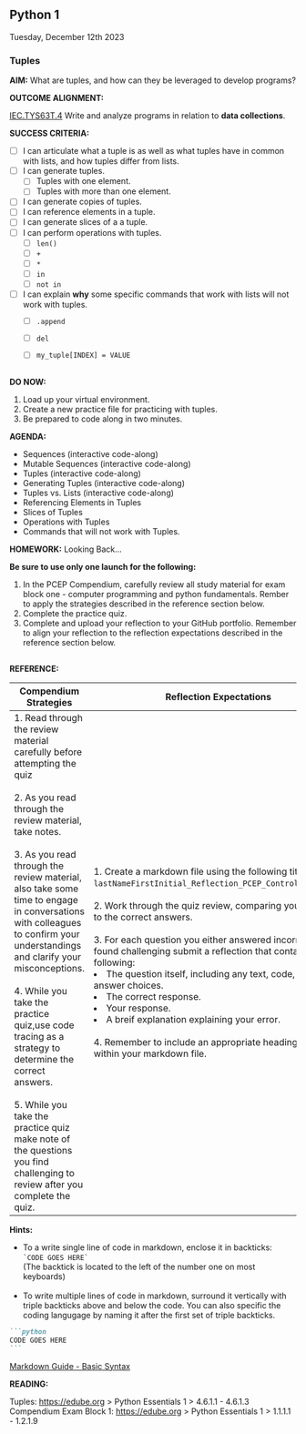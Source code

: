 ## Python 1
Tuesday, December 12th 2023<BR>

### **Tuples**

**AIM:** What are tuples, and how can they be leveraged to develop programs?

**OUTCOME ALIGNMENT:**

<ins>IEC.TYS63T.4</ins> Write and analyze programs in relation to **data collections**.

**SUCCESS CRITERIA:**

- [ ] I can articulate what a tuple is as well as what tuples have in common with lists, and how tuples differ from lists.
- [ ] I can generate tuples.
    - [ ] Tuples with one element.
    - [ ] Tuples with more than one element.      
- [ ] I can generate copies of tuples.
- [ ] I can reference elements in a tuple.
- [ ] I can generate slices of a a tuple.
- [ ] I can perform operations with tuples.
    - [ ] `len()`
    - [ ] `+`
    - [ ] `*`
    - [ ] `in` 
    - [ ] `not in`
- [ ] I can explain **why** some specific commands that work with lists will not work with tuples.
    - [ ] `.append`
    - [ ] `del`
    - [ ] `my_tuple[INDEX] = VALUE` 

        
##

**DO NOW:**  

1. Load up your virtual environment.
2. Create a new practice file for practicing with tuples.
3. Be prepared to code along in two minutes.

**AGENDA:**  

* Sequences (interactive code-along)
* Mutable Sequences (interactive code-along)
* Tuples (interactive code-along)
* Generating Tuples (interactive code-along)
* Tuples vs. Lists (interactive code-along)
* Referencing Elements in Tuples
* Slices of Tuples
* Operations with Tuples
* Commands that will not work with Tuples.

**HOMEWORK:** Looking Back...

**Be sure to use only one launch for the following:**
1. In the PCEP Compendium, carefully review all study material for exam block one - computer programming and python fundamentals. Rember to apply the strategies described in the reference section below.
3. Complete the practice quiz.
4. Complete and upload your reflection to your GitHub portfolio.  Remember to align your reflection to the reflection expectations described in the reference section below.

##

**REFERENCE:**

|Compendium Strategies|Reflection Expectations|
|--|--|
|1. Read through the review material carefully before attempting the quiz<br><br>2. As you read through the review material, take notes.<br><br>3. As you read through the review material, also take some time to engage in conversations with colleagues to confirm your understandings and clarify your misconceptions.<br><br>4. While you take the practice quiz,use code tracing as a strategy to determine the correct answers.<br><br>5. While you take the practice quiz make note of the questions you find challenging to review after you complete the quiz.| 1. Create a markdown file using the following title: <br> `lastNameFirstInitial_Reflection_PCEP_ControlFlow_0.md`.<br><br>2. Work through the quiz review, comparing your answers to the correct answers.<br><br>3. For each question you either answered incorrectly or found challenging submit a reflection that contains the following:  <br><li> The question itself, including any text, code, and answer choices.<br><li>The correct response.<br><li>Your response.<br><li>A breif explanation explaining your error.<br><br>4. Remember to include an appropriate heading and title within your markdown file.|

**Hints:**
* To a write single line of code in markdown, enclose it in backticks:<br> `` `CODE GOES HERE` `` <br>(The backtick is located to the left of the number one on most keyboards)<br><br>
* To write multiple lines of code in markdown, surround it vertically with triple backticks above and below the code.  You can also specific the coding langugage by naming it after the first set of triple backticks.
````markdown
```python
CODE GOES HERE
```
````

<A HREF="https://www.markdownguide.org/basic-syntax/">Markdown Guide - Basic Syntax</A>

**READING:**

Tuples: https://edube.org > Python Essentials 1 > 4.6.1.1 - 4.6.1.3
Compendium Exam Block 1: https://edube.org > Python Essentials 1 > 1.1.1.1 - 1.2.1.9
